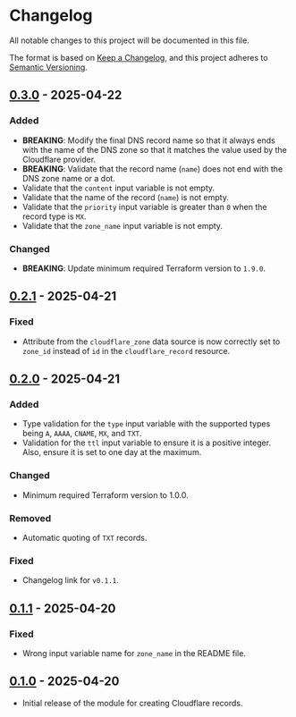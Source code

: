 # Changelog

All notable changes to this project will be documented in this file.

The format is based on [Keep a Changelog](https://keepachangelog.com/en/1.1.0/),
and this project adheres to
[Semantic Versioning](https://semver.org/spec/v2.0.0.html).

## [0.3.0] - 2025-04-22

### Added

- **BREAKING**: Modify the final DNS record name so that it always ends with the
  name of the DNS zone so that it matches the value used by the Cloudflare
  provider.
- **BREAKING**: Validate that the record name (`name`) does not end with the DNS
  zone name or a dot.
- Validate that the `content` input variable is not empty.
- Validate that the name of the record (`name`) is not empty.
- Validate that the `priority` input variable is greater than `0` when the
  record type is `MX`.
- Validate that the `zone_name` input variable is not empty.

### Changed

- **BREAKING**: Update minimum required Terraform version to `1.9.0`.

## [0.2.1] - 2025-04-21

### Fixed

- Attribute from the `cloudflare_zone` data source is now correctly set to
  `zone_id` instead of `id` in the `cloudflare_record` resource.

## [0.2.0] - 2025-04-21

### Added

- Type validation for the `type` input variable with the supported types being
  `A`, `AAAA`, `CNAME`, `MX`, and `TXT`.
- Validation for the `ttl` input variable to ensure it is a positive integer.
  Also, ensure it is set to one day at the maximum.

### Changed

- Minimum required Terraform version to 1.0.0.

### Removed

- Automatic quoting of `TXT` records.

### Fixed

- Changelog link for `v0.1.1`.

## [0.1.1] - 2025-04-20

### Fixed

- Wrong input variable name for `zone_name` in the README file.

## [0.1.0] - 2025-04-20

- Initial release of the module for creating Cloudflare records.

[unreleased]:
  https://github.com/visiosto/terraform-cloudflare-record/compare/v0.3.0...HEAD
[0.3.0]:
  https://github.com/visiosto/terraform-cloudflare-record/compare/v0.2.1...v0.3.0
[0.2.1]:
  https://github.com/visiosto/terraform-cloudflare-record/compare/v0.2.0...v0.2.1
[0.2.0]:
  https://github.com/visiosto/terraform-cloudflare-record/compare/v0.1.1...v0.2.0
[0.1.1]:
  https://github.com/visiosto/terraform-cloudflare-record/compare/v0.1.0...v0.1.1
[0.1.0]:
  https://github.com/visiosto/terraform-cloudflare-record/releases/tag/v0.1.0
